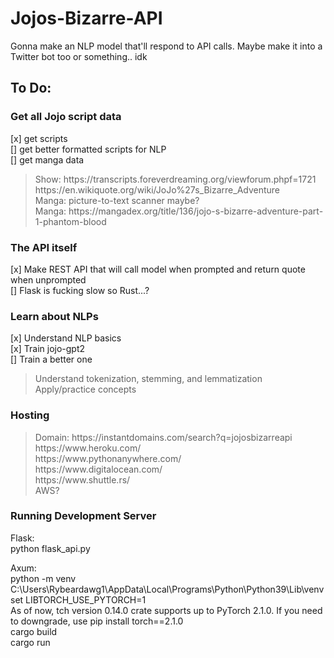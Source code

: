 # Jojos-Bizarre-API

Gonna make an NLP model that'll respond to API calls. Maybe make it into a Twitter bot too or something.. idk

## To Do:

### Get all Jojo script data<br>

[x] get scripts<br>
[] get better formatted scripts for NLP<br>
[] get manga data<br>

<blockquote>
Show: https://transcripts.foreverdreaming.org/viewforum.phpf=1721 <br>
https://en.wikiquote.org/wiki/JoJo%27s_Bizarre_Adventure <br>
Manga: picture-to-text scanner maybe? <br>
Manga: https://mangadex.org/title/136/jojo-s-bizarre-adventure-part-1-phantom-blood <br>
</blockquote>

### The API itself

[x] Make REST API that will call model when prompted and return quote when unprompted <br>
[] Flask is fucking slow so Rust...? <br>

### Learn about NLPs

[x] Understand NLP basics<br>
[x] Train jojo-gpt2<br>
[] Train a better one<br>

<blockquote>
Understand tokenization, stemming, and lemmatization <br>
Apply/practice concepts<br>
</blockquote>

### Hosting

<blockquote>
Domain: https://instantdomains.com/search?q=jojosbizarreapi <br>
https://www.heroku.com/ <br>
https://www.pythonanywhere.com/ <br>
https://www.digitalocean.com/ <br>
https://www.shuttle.rs/<br>
AWS? <br>
</blockquote>

### Running Development Server

Flask: <br>
python flask_api.py

Axum: <br>
python -m venv C:\Users\Rybeardawg1\AppData\Local\Programs\Python\Python39\Lib\venv <br>
set LIBTORCH_USE_PYTORCH=1 <br>
As of now, tch version 0.14.0 crate supports up to PyTorch 2.1.0. If you need to downgrade, use pip install torch==2.1.0<br>
cargo build <br>
cargo run <br>
